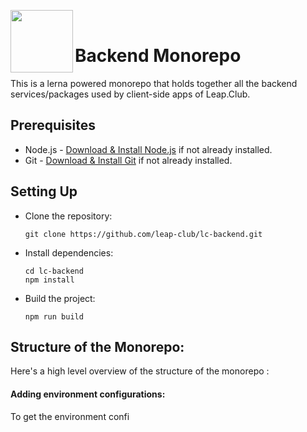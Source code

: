 <img src="https://leap.club/assets/images/common/hero/leap-club-logo.jpeg"  width="100px" height="100px" align="left"/><br/>
 
# Backend Monorepo

This is a lerna powered monorepo that holds together all the backend services/packages used by client-side apps of Leap.Club.

## Prerequisites

- Node.js - [Download & Install Node.js](https://nodejs.org/en/download/) if not already installed.
- Git - [Download & Install Git](https://git-scm.com/downloads) if not already installed.

## Setting Up

- Clone the repository:
    ```
    git clone https://github.com/leap-club/lc-backend.git
    ```
- Install dependencies:
    ```
    cd lc-backend
    npm install
    ```
- Build the project:
    ```
    npm run build
    ```
    
 ## Structure of the Monorepo:
 Here's a high level overview of the structure of the monorepo : 
 
 
  #### Adding environment configurations:
  To get the environment confi

